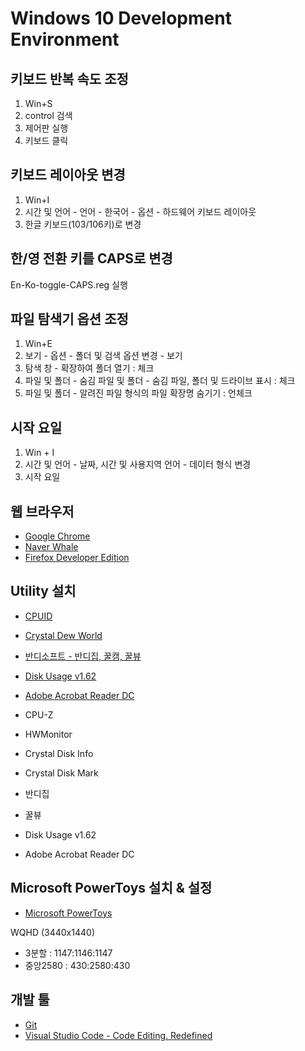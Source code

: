 # Windows 10 Development Environment

## 키보드 반복 속도 조정

1. Win+S
2. control 검색
3. 제어판 실행
4. 키보드 클릭

## 키보드 레이아웃 변경

1. Win+I
2. 시간 및 언어 - 언어 - 한국어 - 옵션 - 하드웨어 키보드 레이아웃
3. 한글 키보드(103/106키)로 변경

## 한/영 전환 키를 CAPS로 변경

En-Ko-toggle-CAPS.reg 실행

## 파일 탐색기 옵션 조정

1. Win+E
2. 보기 - 옵션 - 폴더 및 검색 옵션 변경 - 보기
3. 탐색 창 - 확장하여 폴더 열기 : 체크
4. 파일 및 폴더 - 숨김 파일 및 폴더 - 숨김 파일, 폴더 및 드라이브 표시 : 체크
5. 파일 및 폴더 - 알려진 파일 형식의 파일 확장명 숨기기 : 언체크

## 시작 요일

1. Win + I
2. 시간 및 언어 - 날짜, 시간 및 사용지역 언어 - 데이터 형식 변경
3. 시작 요일

## 웹 브라우저

- [Google Chrome](https://www.google.com/chrome/)
- [Naver Whale](https://whale.naver.com/)
- [Firefox Developer Edition](https://www.mozilla.org/en-US/firefox/developer/)

## Utility 설치

- [CPUID](https://www.cpuid.com/)
- [Crystal Dew World](https://crystalmark.info/en/)
- [반디소프트 - 반디집, 꿀캠, 꿀뷰](https://www.bandisoft.com/)
- [Disk Usage v1.62](https://docs.microsoft.com/en-us/sysinternals/downloads/du)
- [Adobe Acrobat Reader DC](https://get.adobe.com/kr/reader/)

- CPU-Z
- HWMonitor
- Crystal Disk Info
- Crystal Disk Mark
- 반디집
- 꿀뷰
- Disk Usage v1.62
- Adobe Acrobat Reader DC

## Microsoft PowerToys 설치 & 설정

- [Microsoft PowerToys](https://github.com/microsoft/PowerToys)

WQHD (3440x1440)

- 3분할 : 1147:1146:1147
- 중앙2580 : 430:2580:430

## 개발 툴

- [Git](https://git-scm.com/)
- [Visual Studio Code - Code Editing. Redefined](https://code.visualstudio.com/)
